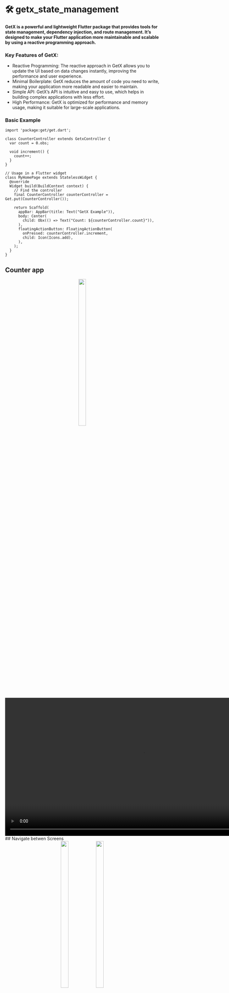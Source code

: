# 🛠 getx_state_management

####  GetX is a powerful and lightweight Flutter package that provides tools for state management, dependency injection, and route management. It’s designed to make your Flutter application more maintainable and scalable by using a reactive programming approach.

### Key Features of GetX:
- Reactive Programming: The reactive approach in GetX allows you to update the UI based on data changes instantly, improving the performance and user experience.
- Minimal Boilerplate: GetX reduces the amount of code you need to write, making your application more readable and easier to maintain.
- Simple API: GetX’s API is intuitive and easy to use, which helps in building complex applications with less effort.
- High Performance: GetX is optimized for performance and memory usage, making it suitable for large-scale applications.

### Basic Example
```
import 'package:get/get.dart';

class CounterController extends GetxController {
  var count = 0.obs;

  void increment() {
    count++;
  }
}

// Usage in a Flutter widget
class MyHomePage extends StatelessWidget {
  @override
  Widget build(BuildContext context) {
    // Find the controller
    final CounterController counterController = Get.put(CounterController());

    return Scaffold(
      appBar: AppBar(title: Text("GetX Example")),
      body: Center(
        child: Obx(() => Text("Count: ${counterController.count}")),
      ),
      floatingActionButton: FloatingActionButton(
        onPressed: counterController.increment,
        child: Icon(Icons.add),
      ),
    );
  }
}

```
## Counter app
<div align ="center">

  <img src = "https://github.com/user-attachments/assets/420cf9d3-3833-49ac-b063-ad78fd01d689"  height=35% width=22%  />
  <video height="450" src="https://github.com/user-attachments/assets/8697e1d8-164e-446b-b0c5-07e666c7ad2b" />

</div>
## Navigate betwen Screens 

<div align ="center">


  <img src = "https://github.com/user-attachments/assets/dee1d25c-5a36-41a1-a6b8-9aec6f2bf800"  height=35% width=22%  />
   <img src = "https://github.com/user-attachments/assets/cd0c1893-9f04-4e01-8879-0acec3a743d1"  height=35% width=22%  />
  <video height="450" src="https://github.com/user-attachments/assets/4b4cc39f-854e-48e8-bf92-700d750deaf0" />

</div>

